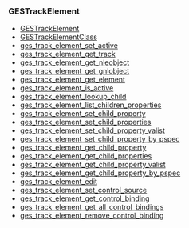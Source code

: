 ### GESTrackElement

* [GESTrackElement]()
* [GESTrackElementClass]()
* [ges_track_element_set_active]()
* [ges_track_element_get_track]()
* [ges_track_element_get_nleobject]()
* [ges_track_element_get_gnlobject]()
* [ges_track_element_get_element]()
* [ges_track_element_is_active]()
* [ges_track_element_lookup_child]()
* [ges_track_element_list_children_properties]()
* [ges_track_element_set_child_property]()
* [ges_track_element_set_child_properties]()
* [ges_track_element_set_child_property_valist]()
* [ges_track_element_set_child_property_by_pspec]()
* [ges_track_element_get_child_property]()
* [ges_track_element_get_child_properties]()
* [ges_track_element_get_child_property_valist]()
* [ges_track_element_get_child_property_by_pspec]()
* [ges_track_element_edit]()
* [ges_track_element_set_control_source]()
* [ges_track_element_get_control_binding]()
* [ges_track_element_get_all_control_bindings]()
* [ges_track_element_remove_control_binding]()
